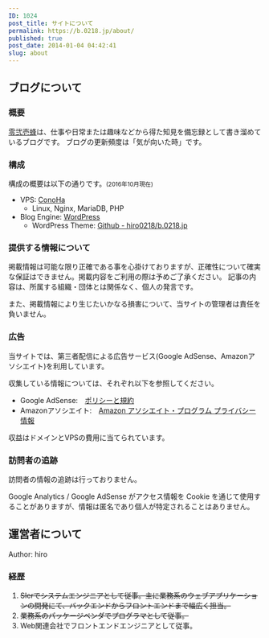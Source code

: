 ```yaml
---
ID: 1024
post_title: サイトについて
permalink: https://b.0218.jp/about/
published: true
post_date: 2014-01-04 04:42:41
slug: about
---
```

<h2>ブログについて</h2>

<h3>概要</h3>

<a href="https://b.0218.jp/">零弐壱蜂</a>は、仕事や日常または趣味などから得た知見を備忘録として書き溜めているブログです。
ブログの更新頻度は「気が向いた時」です。

<h3>構成</h3>

構成の概要は以下の通りです。<small>(2016年10月現在)</small>

<ul>
<li>VPS: <a href="https://www.conoha.jp/referral/?token=KugrtcLq609EsnhoI4ceglcddPOqCndcgpjfm5hPrwb5eEOga9E-FY1">ConoHa</a>

<ul>
<li>Linux, Nginx, MariaDB, PHP</li>
</ul></li>
<li>Blog Engine: <a href="https://ja.wordpress.org/">WordPress</a>

<ul>
<li>WordPress Theme: <a href="https://github.com/hiro0218/b.0218.jp">Github - hiro0218/b.0218.jp</a></li>
</ul></li>
</ul>

<h3>提供する情報について</h3>

掲載情報は可能な限り正確である事を心掛けておりますが、正確性について確実な保証はできません。掲載内容をご利用の際は予めご了承ください。
記事の内容は、所属する組織・団体とは関係なく、個人の発言です。

また、掲載情報により生じたいかなる損害について、当サイトの管理者は責任を負いません。

<h3>広告</h3>

当サイトでは、第三者配信による広告サービス(Google AdSense、Amazonアソシエイト)を利用しています。

収集している情報については、それぞれ以下を参照してください。

<ul>
<li>Google AdSense:　<a href="https://www.google.com/intl/ja/policies/privacy/ads/">ポリシーと規約</a></li>
<li>Amazonアソシエイト:　<a href="https://rcm-jp.amazon.co.jp/e/cm/privacy-policy.html?o=9">Amazon アソシエイト・プログラム プライバシー情報</a></li>
</ul>

収益はドメインとVPSの費用に当てられています。

<h3>訪問者の追跡</h3>

訪問者の情報の追跡は行っておりません。

Google Analytics / Google AdSense がアクセス情報を Cookie を通じて使用することがありますが、情報は匿名であり個人が特定されることはありません。

<!--more-->

<h2>運営者について</h2>

Author: hiro

<h3>経歴</h3>

<ol>
<li><del datetime="2015-03-20T12:27:44+00:00">SIerでシステムエンジニアとして従事。主に業務系のウェブアプリケーションの開発にて、バックエンドからフロントエンドまで幅広く担当。</del></li>
<li><del datetime="2016-12-31T12:27:44+00:00">業務系のパッケージベンダでプログラマとして従事。</del></li>
<li>Web関連会社でフロントエンドエンジニアとして従事。</li>
</ol>